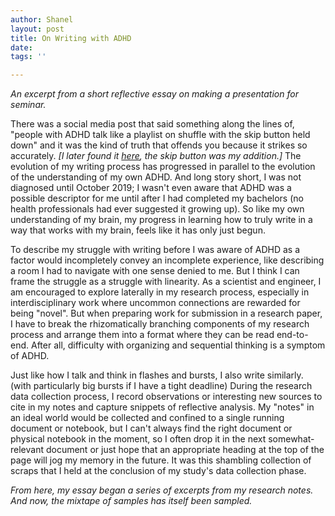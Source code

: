 ```yaml
---
author: Shanel
layout: post
title: On Writing with ADHD
date: 
tags: ''

---
```

_An excerpt from a short reflective essay on making a presentation for seminar._

There was a social media post that said something along the lines of, "people with ADHD talk like a playlist on shuffle with the skip button held down" and it was the kind of truth that offends you because it strikes so accurately. _\[I later found it_ [_here_](https://twitter.com/shatterwastaken/status/1304843508675682307?lang=en)_, the skip button was my addition.\]_ The evolution of my writing process has progressed in parallel to the evolution of the understanding of my own ADHD. And long story short, I was not diagnosed until October 2019; I wasn't even aware that ADHD was a possible descriptor for me until after I had completed my bachelors (no health professionals had ever suggested it growing up). So like my own understanding of my brain, my progress in learning how to truly write in a way that works with my brain, feels like it has only just begun.

To describe my struggle with writing before I was aware of ADHD as a factor would incompletely convey an incomplete experience, like describing a room I had to navigate with one sense denied to me. But I think I can frame the struggle as a struggle with linearity. As a scientist and engineer, I am encouraged to explore laterally in my research process, especially in interdisciplinary work where uncommon connections are rewarded for being "novel". But when preparing work for submission in a research paper, I have to break the rhizomatically branching components of my research process and arrange them into a format where they can be read end-to-end. After all, difficulty with organizing and sequential thinking is a symptom of ADHD.

Just like how I talk and think in flashes and bursts, I also write similarly. (with particularly big bursts if I have a tight deadline) During the research data collection process, I record observations or interesting new sources to cite in my notes and capture snippets of reflective analysis. My "notes" in an ideal world would be collected and confined to a single running document or notebook, but I can't always find the right document or physical notebook in the moment, so I often drop it in the next somewhat-relevant document or just hope that an appropriate heading at the top of the page will jog my memory in the future. It was this shambling collection of scraps that I held at the conclusion of my study's data collection phase.

_From here, my essay began a series of excerpts from my research notes. And now, the mixtape of samples has itself been sampled._